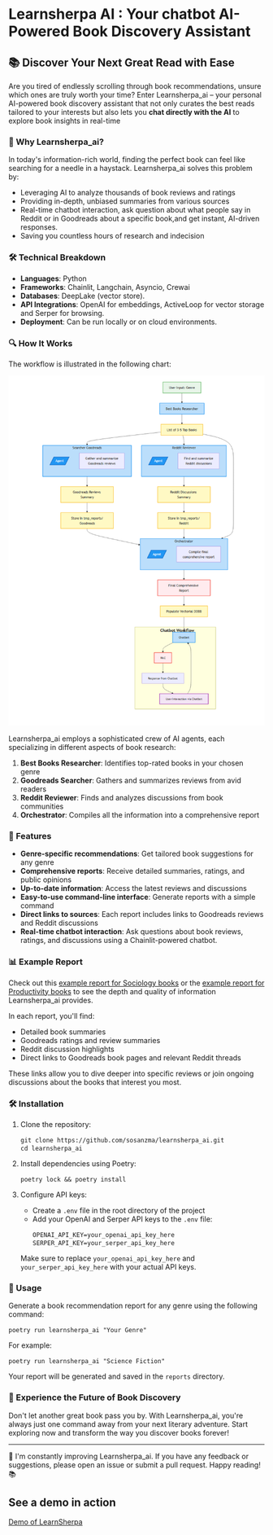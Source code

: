 # Learnsherpa AI : Your chatbot AI-Powered Book Discovery Assistant

## 📚 Discover Your Next Great Read with Ease

Are you tired of endlessly scrolling through book recommendations, unsure which ones are truly worth your time? Enter Learnsherpa_ai – your personal AI-powered book discovery assistant that not only curates the best reads tailored to your interests but also lets you **chat directly with the AI** to explore book insights in real-time

### 🌟 Why Learnsherpa_ai?

In today's information-rich world, finding the perfect book can feel like searching for a needle in a haystack. Learnsherpa_ai solves this problem by:
- Leveraging AI to analyze thousands of book reviews and ratings
- Providing in-depth, unbiased summaries from various sources
- Real-time chatbot interaction, ask question about what people say in Reddit or in Goodreads about a specific book,and get instant, AI-driven responses.
- Saving you countless hours of research and indecision

### 🛠️ Technical Breakdown

   * **Languages**: Python
   * **Frameworks**: Chainlit, Langchain, Asyncio, Crewai 
   * **Databases**: DeepLake (vector store).
   * **API Integrations**: OpenAI for embeddings, ActiveLoop for vector storage and Serper for browsing.
   * **Deployment**: Can be run locally or on cloud environments.

### 🔍 How It Works
The workflow is illustrated in the following chart:

![Learnsherpa_ai Workflow](img/workflow.png)

Learnsherpa_ai employs a sophisticated crew of AI agents, each specializing in different aspects of book research:
1. **Best Books Researcher**: Identifies top-rated books in your chosen genre
2. **Goodreads Searcher**: Gathers and summarizes reviews from avid readers
3. **Reddit Reviewer**: Finds and analyzes discussions from book communities
4. **Orchestrator**: Compiles all the information into a comprehensive report

### 🚀 Features

- **Genre-specific recommendations**: Get tailored book suggestions for any genre
- **Comprehensive reports**: Receive detailed summaries, ratings, and public opinions
- **Up-to-date information**: Access the latest reviews and discussions
- **Easy-to-use command-line interface**: Generate reports with a simple command
- **Direct links to sources**: Each report includes links to Goodreads reviews and Reddit discussions
- **Real-time chatbot interaction**:  Ask questions about book reviews, ratings, and discussions using a Chainlit-powered chatbot.

### 📊 Example Report

Check out this [example report for Sociology books](./reports/sociology_report_20240903_103808.md) or the [example report for Productivity books](./reports/productivity_report_20240906_113032.md) to see the depth and quality of information Learnsherpa_ai provides.

In each report, you'll find:
- Detailed book summaries
- Goodreads ratings and review summaries
- Reddit discussion highlights
- Direct links to Goodreads book pages and relevant Reddit threads

These links allow you to dive deeper into specific reviews or join ongoing discussions about the books that interest you most.

### 🛠️ Installation

1. Clone the repository:
   ```
   git clone https://github.com/sosanzma/learnsherpa_ai.git
   cd learnsherpa_ai
   ```

2. Install dependencies using Poetry:
   ```
   poetry lock && poetry install
   ```

3. Configure API keys:
   - Create a `.env` file in the root directory of the project
   - Add your OpenAI and Serper API keys to the `.env` file:
     ```
     OPENAI_API_KEY=your_openai_api_key_here
     SERPER_API_KEY=your_serper_api_key_here
     ```
   Make sure to replace `your_openai_api_key_here` and `your_serper_api_key_here` with your actual API keys.

### 📖 Usage

Generate a book recommendation report for any genre using the following command:
```
poetry run learnsherpa_ai "Your Genre"
```

For example:
```
poetry run learnsherpa_ai "Science Fiction"
```

Your report will be generated and saved in the `reports` directory.

### 🌈 Experience the Future of Book Discovery

Don't let another great book pass you by. With Learnsherpa_ai, you're always just one command away from your next literary adventure. Start exploring now and transform the way you discover books forever!

---

📣 I'm constantly improving Learnsherpa_ai. If you have any feedback or suggestions, please open an issue or submit a pull request. Happy reading! 📚


## See a demo in action

[Demo of LearnSherpa](https://www.youtube.com/watch?v=DIg3AFMrmHY&feature=shared)

